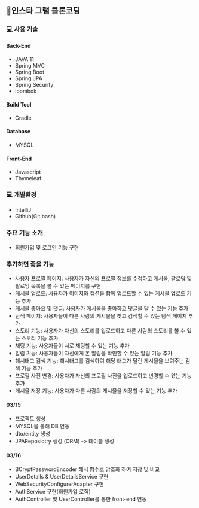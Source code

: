 ## 📝인스타 그램 클론코딩



###  💻 사용 기술
#### Back-End
- JAVA 11 
- Spring MVC 
- Spring Boot
- Spring JPA
- Spring Security
- loombok

#### Build Tool

- Gradle

#### Database 

- MYSQL


#### Front-End 
- Javascript 
- Thymeleaf

### 💻 개발환경
-  IntelliJ 
-  Github(Git bash)

### 주요 기능 소개 
- 회원가입 및 로그인 기능 구현 

### 추가하면 좋을 기능
- 사용자 프로필 페이지: 사용자가 자신의 프로필 정보를 수정하고 게시물, 팔로워 및 팔로잉 목록을 볼 수 있는 페이지를 구현
- 게시물 업로드: 사용자가 이미지와 캡션을 함께 업로드할 수 있는 게시물 업로드 기능 추가
- 게시물 좋아요 및 댓글: 사용자가 게시물을 좋아하고 댓글을 달 수 있는 기능 추가
- 탐색 페이지: 사용자들이 다른 사람의 게시물을 찾고 검색할 수 있는 탐색 페이지 추가
- 스토리 기능: 사용자가 자신의 스토리를 업로드하고 다른 사람의 스토리를 볼 수 있는 스토리 기능 추가
- 채팅 기능: 사용자들이 서로 채팅할 수 있는 기능 추가
- 알림 기능: 사용자들이 자신에게 온 알림을 확인할 수 있는 알림 기능 추가
- 해시태그 검색 기능: 해시태그를 검색하여 해당 태그가 달린 게시물을 보여주는 검색 기능 추가
- 프로필 사진 변경: 사용자가 자신의 프로필 사진을 업로드하고 변경할 수 있는 기능 추가
- 게시물 저장 기능: 사용자가 다른 사람의 게시물을 저장할 수 있는 기능 추가



#### 03/15 
- 프로젝트 생성 
- MYSQL을 통해 DB 연동
- dto/entity 생성
- JPAReposiotry 생성 (ORM) -> 테이블 생성

#### 03/16
- BCryptPasswordEncoder 해시 함수로 암호화 하여 저장 및 비교
- UserDetails & UserDetailsService 구현
- WebSecurityConfigurerAdapter 구현
- AuthService 구현(회원가입 로직)
- AuthController 및 UserController를 통한 front-end 연동 
